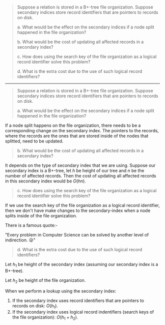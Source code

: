 > Suppose a relation is stored in a B+-tree file organization. Suppose secondary 
> indices store record identifiers that are pointers to records on disk. 
> 
> a. What would be the effect on the secondary indices if a node split happened 
> in the file organization? 
> 
> b. What would be the cost of updating all affected records in a secondary index? 
> 
> c. How does using the search key of the file organization as a logical record 
> identifier solve this problem? 
> 
> d. What is the extra cost due to the use of such logical record identifiers? 

--------------------------------

> Suppose a relation is stored in a B+-tree file organization. Suppose secondary 
> indices store record identifiers that are pointers to records on disk. 
> 
> a. What would be the effect on the secondary indices if a node split happened 
> in the file organization?

If a node split happens on the file organization, there needs to be a corresponding 
change on the secondary index. The pointers to the records, where the records are 
the ones that are stored inside of the nodes that splitted, need to be updated.  

> b. What would be the cost of updating all affected records in a secondary index? 

It depends on the type of secondary index that we are using. Suppose our secondary index 
is a B+-tree, let $h$ be height of our tree and $n$ be the number of affected records. 
Then the cost of updating all affected records in this secondary index would be $O(hn)$.

> c. How does using the search key of the file organization as a logical record 
> identifier solve this problem?

If we use the search key of the file organization as a logical record identifier, then we don't 
have make changes to the secondary-index when a node splits inside of the file organization. 

There is a famous quote:- 

"Every problem in Computer Science can be solved by another level of indirection. 😜"

> d. What is the extra cost due to the use of such logical record identifiers?

Let $h_1$ be height of the secondary index (assuming our secondary index is a B+-tree). 

Let $h_2$ be height of the file organization. 

When we perform a lookup using the secondary index:
1. If the secondary index uses record identifiers that are pointers to records on disk: $O(h_1)$.
2. If the secondary index uses logical record indentifiers (search keys of the file organization): $O(h_1 + h_2)$. 
